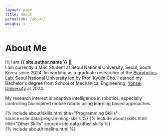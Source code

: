 ```yaml
---
layout: page
title: About
permalink: /about/
weight: 1
---
```


# **About Me**

<!-- <img src="/assets/img/spot_hi.jpg" alt="TA Award" style="width:30%;"> -->

Hi I am **{{ site.author.name }}** :wave:,<br>
I am currently a MSc Student at Seoul National University, Seoul, South Korea since 2024.
Im working as a graduate researcher at the [Biorobotics Lab](https://www.biorobotics.snu.ac.kr/), Seoul National University led by Prof. Kyujin Cho. I earned my Bachelor's degree from School of Mechanical Engineering, [Yonsei University](https://me.yonsei.ac.kr/me_en/index.do) at 2024.  

My research interest is adaptive intelligence in robotics, especially controlling bioinspired mobile robots using learning based approaches.

<div class="row">
{% include about/skills.html title="Programming Skills" source=site.data.programming-skills %}
{% include about/skills.html title="Other Skills" source=site.data.other-skills %}
</div>

<div class="row">
{% include about/timeline.html %}
</div>